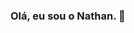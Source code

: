 ### Olá, eu sou o Nathan. 👋

<div>
    <a href= "nathanpadilha0611@mail.com"><img scr="https://img.shields.io/badge/-Gmail-%23333?style=for-the-badge&logo=gmail&logoColor=white" target="_blank"></a>
</div>